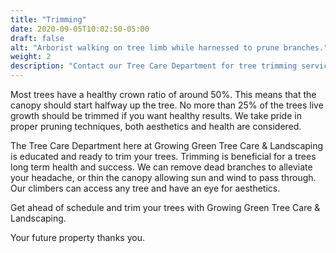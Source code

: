 ```yaml
---
title: "Trimming"
date: 2020-09-05T10:02:50-05:00
draft: false
alt: "Arborist walking on tree limb while harnessed to prune branches."
weight: 2
description: "Contact our Tree Care Department for tree trimming services to keep your trees healthy and looking great."
---
```

Most trees have a healthy crown ratio of around 50%. This means that the canopy should start halfway up the tree. No more than 25% of the trees live growth should be trimmed if you want healthy results. We take pride in proper pruning techniques, both aesthetics and health are considered.

<!--more-->

The Tree Care Department here at Growing Green Tree Care & Landscaping is educated and ready to trim your trees. Trimming is beneficial for a trees long term health and success. We can remove dead branches to alleviate your headache, or thin the canopy allowing sun and wind to pass through. Our climbers can access any tree and have an eye for aesthetics.

Get ahead of schedule and trim your trees with Growing Green Tree Care & Landscaping.

Your future property thanks you.
